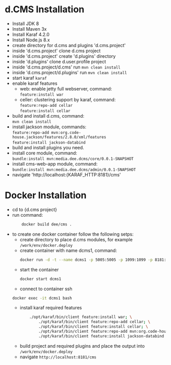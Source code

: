 # d.CMS Installation

* Install JDK 8
* Install Maven 3x
* Install Karaf 4.2.0
* Install Node.js 8.x
* create directory for d.cms and plugins 'd.cms.project'
* inside 'd.cms.project' clone d.cms project
* inside 'd.cms.project' create 'd.plugins' directory
* inside 'd.plugins' clone d.user.profile project
* inside 'd.cms.project/d.cms' run ``mvn clean install``
* inside 'd.cms.project/d.plugins' run ``mvn clean install``
* start karaf ``karaf``
* enable karaf features
    * web: enable jetty full webserver, command:<br/>
        ``feature:install war``
    * celler: clustering support by karaf, command: <br/>
    ``feature:repo-add cellar``<br/>
    ``feature:install cellar``
* build and install d.cms, command:<br/>
    ``mvn clean install``
* install jackson module, commands:<br/>
    ``feature:repo-add mvn:org.code-house.jackson/features/2.8.0/xml/features``<br/>
    ``feature:install jackson-databind``
* build and install plugins you need.
* install core module, command:<br/>
  ``bundle:install mvn:media.dee.dcms/core/0.0.1-SNAPSHOT``
* install cms-web-app module, command:<br/>
    ``bundle:install mvn:media.dee.dcms/admin/0.0.1-SNAPSHOT``
* navigate 'http://localhost:{KARAF_HTTP:8181}/cms'


# Docker Installation
* cd to {d.cms project}
* run command:<br/>
    ```bash 
        docker build dee/cms .
    ```
* to create one docker container follow the following setps:
    * create directory to place d.cms modules, for example `/work/env/docker.deploy`
    * create container with name dcms1, command:<br/>
        ```bash
        docker run -d -t --name dcms1 -p 5005:5005 -p 1099:1099 -p 8181:8181 -p 44444:44444 -v /work/env/docker.deploy:/deploy dee/cms
        ```
    * start the container
        ```bash
        docker start dcms1
        ```
    * connect to container ssh
    ```bash
    docker exec -it dcms1 bash
    ```
    * install karaf required features
        ```bash
            ./opt/karaf/bin/client feature:install war; \
                ./opt/karaf/bin/client feature:repo-add cellar; \
                ./opt/karaf/bin/client feature:install cellar; \
                ./opt/karaf/bin/client feature:repo-add mvn:org.code-house.jackson/features/2.8.0/xml/features; \
                ./opt/karaf/bin/client feature:install jackson-databind
        ```
    * build project and required plugins and place the output into `/work/env/docker.deploy`
    * navigate `http://localhost:8181/cms`